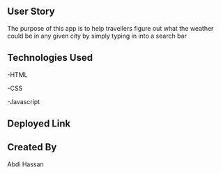 ## User Story
The purpose of this app is to help travellers figure out what the weather could be in any given city by simply typing in into a search bar

## Technologies Used
-HTML


-CSS


-Javascript

## Deployed Link


## Created By
Abdi Hassan
